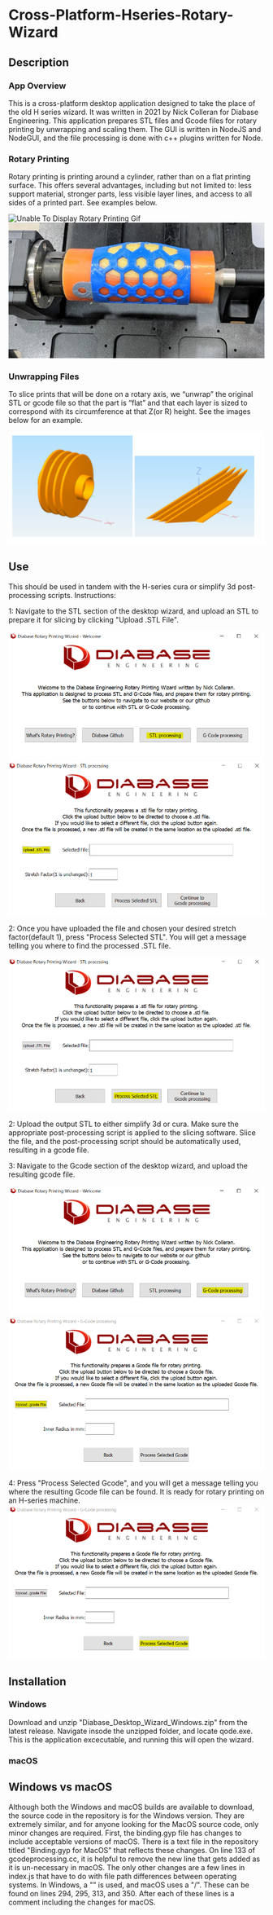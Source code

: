 # Cross-Platform-Hseries-Rotary-Wizard

## Description
### App Overview
This is a cross-platform desktop application designed to take the place of the old H series wizard. It was written in 2021 by Nick Colleran for Diabase Engineering.
This application prepares STL files and Gcode files for rotary printing by unwrapping and scaling them. The GUI is written in NodeJS and NodeGUI, and the file processing is done with c++ plugins written for Node.
### Rotary Printing
Rotary printing is printing around a cylinder, rather than on a flat printing surface. This offers several advantages, including but not limited to: less support material, stronger parts, less visible layer lines, and access to all sides of a printed part. See examples below.

![Unable To Display Rotary Printing Gif][RotaryGif]
![Unable To Display Rotary Printing Image][RotaryImage]

### Unwrapping Files
To slice prints that will be done on a rotary axis, we “unwrap” the original STL or gcode file so that the part is “flat” and that each layer is sized to correspond with its circumference at that Z(or R) height. See the images below for an example. 

![Unable To Display Unwrapping Image][UnwrappingImage]

## Use
This should be used in tandem with the H-series cura or simplify 3d post-processing scripts. 
Instructions:

1: Navigate to the STL section of the desktop wizard, and upload an STL to prepare it for slicing by clicking "Upload .STL File".

![Unable To Display Stl Page Image][STLPage]
![Unable To Display Upload Stl Image][UploadSTL]

2: Once you have uploaded the file and chosen your desired stretch factor(default 1), press "Process Selected STL". You will get a message telling you where to find the processed .STL file. 

![Unable To Display Process Stl Image][ProcessSTL]

2: Upload the output STL to either simplify 3d or cura. Make sure the appropriate post-processing script is applied to the slicing software. Slice the file, and the post-processing script should be automatically used, resulting in a gcode file.

3: Navigate to the Gcode section of the desktop wizard, and upload the resulting gcode file.

![Unable To Display Gcode Page Image][GcodePage]
![Unable To Display Gcode Upload Image][UploadGcode]

4: Press "Process Selected Gcode", and you will get a message telling you where the resulting Gcode file can be found. It is ready for rotary printing on an H-series machine. 
![Unable To Display Gcode Process Image][ProcessGcode]
## Installation
### Windows
Download and unzip "Diabase_Desktop_Wizard_Windows.zip" from the latest release. Navigate insode the unzipped folder, and locate qode.exe. This is the application excecutable, and running this will open the wizard. 
### macOS

## Windows vs macOS
Although both the Windows and macOS builds are available to download, the source code in the repository is for the Windows version. They are extremely similar, and for anyone looking for the MacOS source code, only minor changes are required. First, the binding.gyp file has changes to include acceptable versions of macOS. There is a text file in the repository titled "Binding.gyp for MacOS" that reflects these changes. On line 133 of gcodeprocessing.cc, it is helpful to remove the new line that gets added as it is un-necessary in macOS. The only other changes are a few lines in index.js that have to do with file path differences between operating systems. In Windows, a "\" is used, and macOS uses a "/". These can be found on lines 294, 295, 313, and 350. After each of these lines is a comment including the changes for macOS. 

[RotaryGif]: https://github.com/diabase/Cross-Platform-Hseries-Rotary-Wizard/blob/main/ReadMeImages/rotaryPrinting.gif
[RotaryImage]: https://github.com/diabase/Cross-Platform-Hseries-Rotary-Wizard/blob/main/ReadMeImages/Rotary.webp
[UnwrappingImage]: https://github.com/diabase/Cross-Platform-Hseries-Rotary-Wizard/blob/main/ReadMeImages/UnwrappingImage.PNG
[UploadSTL]: https://github.com/diabase/Cross-Platform-Hseries-Rotary-Wizard/blob/main/ReadMeImages/UploadSTL.PNG
[ProcessStl]: https://github.com/diabase/Cross-Platform-Hseries-Rotary-Wizard/blob/main/ReadMeImages/ProcessSTL.PNG
[STLPage]: https://github.com/diabase/Cross-Platform-Hseries-Rotary-Wizard/blob/main/ReadMeImages/STLButton.PNG
[GcodePage]: https://github.com/diabase/Cross-Platform-Hseries-Rotary-Wizard/blob/main/ReadMeImages/GCODEButton.PNG
[UploadGcode]: https://github.com/diabase/Cross-Platform-Hseries-Rotary-Wizard/blob/main/ReadMeImages/GcodeUpload.PNG
[ProcessGcode]: https://github.com/diabase/Cross-Platform-Hseries-Rotary-Wizard/blob/main/ReadMeImages/GcodeProcess.PNG
